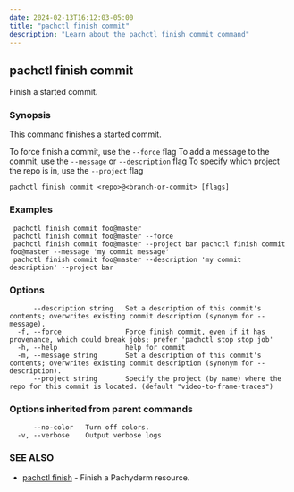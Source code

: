 ```yaml
---
date: 2024-02-13T16:12:03-05:00
title: "pachctl finish commit"
description: "Learn about the pachctl finish commit command"
---
```


## pachctl finish commit

Finish a started commit.

### Synopsis

This command finishes a started commit. 

 To force finish a commit, use the `--force` flag 
 To add a message to the commit, use the `--message` or `--description` flag 
 To specify which project the repo is in, use the `--project` flag 


```
pachctl finish commit <repo>@<branch-or-commit> [flags]
```

### Examples

```
 pachctl finish commit foo@master 
 pachctl finish commit foo@master --force 
 pachctl finish commit foo@master --project bar pachctl finish commit foo@master --message 'my commit message' 
 pachctl finish commit foo@master --description 'my commit description' --project bar 

```

### Options

```
      --description string   Set a description of this commit's contents; overwrites existing commit description (synonym for --message).
  -f, --force                Force finish commit, even if it has provenance, which could break jobs; prefer 'pachctl stop stop job'
  -h, --help                 help for commit
  -m, --message string       Set a description of this commit's contents; overwrites existing commit description (synonym for --description).
      --project string       Specify the project (by name) where the repo for this commit is located. (default "video-to-frame-traces")
```

### Options inherited from parent commands

```
      --no-color   Turn off colors.
  -v, --verbose    Output verbose logs
```

### SEE ALSO

* [pachctl finish](../pachctl_finish)	 - Finish a Pachyderm resource.

